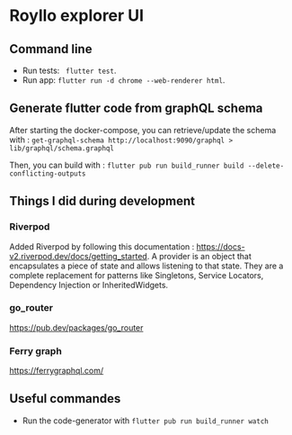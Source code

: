 # Royllo explorer UI

## Command line

- Run tests: ` flutter test`.
- Run app: `flutter run -d chrome --web-renderer html`.


## Generate flutter code from graphQL schema

After starting the docker-compose, you can retrieve/update the schema
with : `get-graphql-schema http://localhost:9090/graphql > lib/graphql/schema.graphql`

Then, you can build with : `flutter pub run build_runner build --delete-conflicting-outputs`

## Things I did during development

### Riverpod

Added Riverpod by following this documentation : https://docs-v2.riverpod.dev/docs/getting_started.
A provider is an object that encapsulates a piece of state and allows listening to that state. They are a complete
replacement for patterns like Singletons, Service Locators, Dependency Injection or InheritedWidgets.

### go_router

https://pub.dev/packages/go_router

### Ferry graph

https://ferrygraphql.com/

## Useful commandes

- Run the code-generator with `flutter pub run build_runner watch`